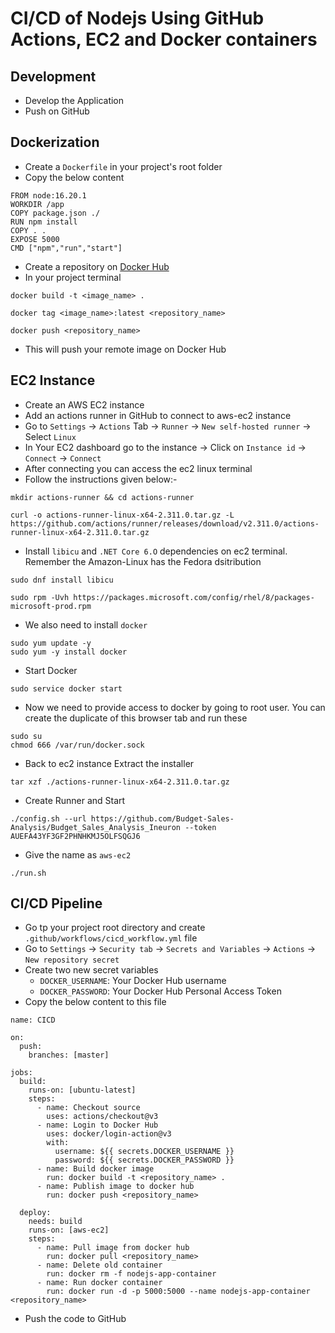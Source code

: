 # CI/CD of Nodejs Using GitHub Actions, EC2 and Docker containers

## Development
- Develop the Application
- Push on GitHub

## Dockerization
- Create a `Dockerfile` in your project's root folder
- Copy the  below content
```
FROM node:16.20.1
WORKDIR /app
COPY package.json ./
RUN npm install
COPY . .
EXPOSE 5000
CMD ["npm","run","start"]
```
- Create a repository on [Docker Hub](https://hub.docker.com)
- In your project terminal
```
docker build -t <image_name> .
```
```
docker tag <image_name>:latest <repository_name>
```
```
docker push <repository_name>
```
- This will push your remote image on Docker Hub

## EC2 Instance
- Create an AWS EC2 instance
- Add an actions runner in GitHub to connect to aws-ec2 instance
- Go to `Settings` -> `Actions` Tab -> `Runner` -> `New self-hosted runner` -> Select `Linux`
- In Your EC2 dashboard go to the instance -> Click on `Instance id` -> `Connect` -> `Connect`
- After connecting you can access the ec2 linux terminal
- Follow the instructions given below:-
```
mkdir actions-runner && cd actions-runner
```
```
curl -o actions-runner-linux-x64-2.311.0.tar.gz -L https://github.com/actions/runner/releases/download/v2.311.0/actions-runner-linux-x64-2.311.0.tar.gz
```
- Install `libicu` and `.NET Core 6.O` dependencies on ec2 terminal. Remember the Amazon-Linux has the Fedora dsitribution
```
sudo dnf install libicu
```
```
sudo rpm -Uvh https://packages.microsoft.com/config/rhel/8/packages-microsoft-prod.rpm
```
- We also need to install `docker`
```
sudo yum update -y
sudo yum -y install docker
```
- Start Docker
```
sudo service docker start
```
- Now we need to provide access to docker by going to root user. You can create the duplicate of this browser tab and run these
```
sudo su
chmod 666 /var/run/docker.sock
```
- Back to ec2 instance Extract the installer
```
tar xzf ./actions-runner-linux-x64-2.311.0.tar.gz
```
- Create Runner and Start
```
./config.sh --url https://github.com/Budget-Sales-Analysis/Budget_Sales_Analysis_Ineuron --token AUEFA43YF3GF2PHNHKMJ5OLFSQGJ6
```
- Give the name as `aws-ec2`
```
./run.sh
```

## CI/CD Pipeline
- Go tp your project root directory and create `.github/workflows/cicd_workflow.yml` file
- Go to `Settings` -> `Security tab` -> `Secrets and Variables` -> `Actions` -> `New repository secret`
- Create two new secret variables
  - `DOCKER_USERNAME`: Your Docker Hub username
  - `DOCKER_PASSWORD`: Your Docker Hub Personal Access Token
- Copy the below content to this file
```
name: CICD

on:
  push:
    branches: [master]

jobs:
  build:
    runs-on: [ubuntu-latest]
    steps:
      - name: Checkout source
        uses: actions/checkout@v3
      - name: Login to Docker Hub
        uses: docker/login-action@v3
        with:
          username: ${{ secrets.DOCKER_USERNAME }}
          password: ${{ secrets.DOCKER_PASSWORD }}
      - name: Build docker image
        run: docker build -t <repository_name> .
      - name: Publish image to docker hub
        run: docker push <repository_name>

  deploy:
    needs: build
    runs-on: [aws-ec2]
    steps:
      - name: Pull image from docker hub
        run: docker pull <repository_name>
      - name: Delete old container
        run: docker rm -f nodejs-app-container
      - name: Run docker container
        run: docker run -d -p 5000:5000 --name nodejs-app-container <repository_name>

```
- Push the code to GitHub






